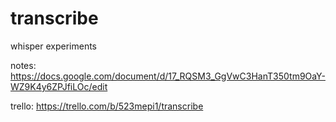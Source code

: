 # transcribe

whisper experiments

notes: https://docs.google.com/document/d/17_RQSM3_GgVwC3HanT350tm9OaY-WZ9K4y6ZPJfiLOc/edit

trello: https://trello.com/b/523mepi1/transcribe
